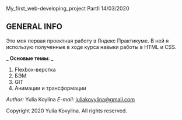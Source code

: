 My_first_web-developing_project PartII 14/03/2020

**GENERAL INFO**
---------------------------------------
Это моя первая проектная работу в Яндекс Практикуме. В ней 
я использую полученные в ходе курса навыки работы в HTML и CSS.

**_ Основые темы: _**
1. Flexbox-верстка
2. БЭМ
3. GIT
4. Анимации и трансформации


_Author:_ Yulia Koylina
_E-mail:_ juliakovylina@gmail.com

Copyright 2020 Yulia Kovylina. 
All rights reserved.